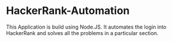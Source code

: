 # HackerRank-Automation
This Application is build using Node.JS. It automates the login into HackerRank and solves all the problems in a particular section.
